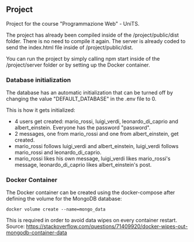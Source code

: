## Project

Project for the course "Programmazione Web" - UniTS.

The project has already been compiled inside of the /project/public/dist folder. There is no need to compile it again.
The server is already coded to send the index.html file inside of /project/public/dist.

You can run the project by simply calling npm start inside of the /project/server folder or by setting up the Docker container.

### Database initialization

The database has an automatic initialization that can be turned off by changing the value "DEFAULT_DATABASE" in the .env file to 0.

This is how it gets initialized:
- 4 users get created: mario_rossi, luigi_verdi, leonardo_di_caprio and albert_einstein. Everyone has the password "password".
- 2 messages, one from mario_rossi and one from albert_einstein, get created.
- mario_rossi follows luigi_verdi and albert_einstein, luigi_verdi follows mario_rossi and leonardo_di_caprio.
- mario_rossi likes his own message, luigi_verdi likes mario_rossi's message, leonardo_di_caprio likes albert_einstein's post.

### Docker Container

The Docker container can be created using the docker-compose after defining the volume for the MongoDB database:

`docker volume create --name=mongo_data`

This is required in order to avoid data wipes on every container restart.
Source: https://stackoverflow.com/questions/71409920/docker-wipes-out-mongodb-container-data
